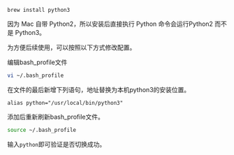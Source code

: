 ```shell
brew install python3
```

因为 Mac 自带 Python2，所以安装后直接执行 Python 命令会运行Python2 而不是 Python3。

为方便后续使用，可以按照以下方式修改配置。

编辑bash_profile文件

```sh
vi ~/.bash_profile 
```

在文件的最后新增下列语句，地址替换为本机python3的安装位置。

```
alias python="/usr/local/bin/python3"
```

添加后重新刷新bash_profile文件。

```sh
source ~/.bash_profile
```

输入`python`即可验证是否切换成功。
